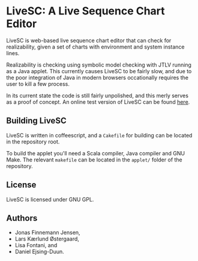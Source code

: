 LiveSC: A Live Sequence Chart Editor
====================================
LiveSC is web-based live sequence chart editor that can check for realizability, given a set of charts with environment and system instance lines.

Realizability is checking using symbolic model checking with JTLV running as a Java applet. This currently causes LiveSC to be fairly slow, and due to the poor integration of Java in modern browsers occationally requires the user to kill a few process.

In its current state the code is still fairly unpolished, and this merly serves as a proof of concept. An online test version of LiveSC can be found [here](http://jopsen.github.com/LiveSC/).


Building LiveSC
---------------
LiveSC is written in coffeescript, and a `Cakefile` for building can be located in the repository root.

To build the applet you'll need a Scala compiler, Java compiler and GNU Make.
The relevant `makefile` can be located in the `applet/` folder of the repository.

License
-------
LiveSC is licensed under GNU GPL.

Authors
-------
  * Jonas Finnemann Jensen,
  * Lars Kærlund Østergaard,
  * Lisa Fontani, and
  * Daniel Ejsing-Duun.

